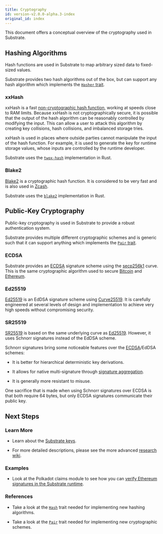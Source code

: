 ```yaml
---
title: Cryptography
id: version-v2.0.0-alpha.3-index
original_id: index
---
```


This document offers a conceptual overview of the cryptography used in Substrate.

## Hashing Algorithms

Hash functions are used in Substrate to map arbitrary sized data to fixed-sized values.

Substrate provides two hash algorithms out of the box, but can support any hash algorithm which
implements the [`Hasher`
trait](https://crates.parity.io/sp_core/trait.Hasher.html).

### xxHash

xxHash is a fast [non-cryptographic hash function](https://en.wikipedia.org/wiki/Hash_function),
working at speeds close to RAM limits. Because xxHash is not cryptographically secure, it is
possible that the output of the hash algorithm can be reasonably controlled by modifying the input.
This can allow a user to attack this algorithm by creating key collisions, hash collisions, and
imbalanced storage tries.

xxHash is used in places where outside parties cannot manipulate the input of the hash function. For
example, it is used to generate the key for runtime storage values, whose inputs are controlled by
the runtime developer.

Substrate uses the [`twox-hash`](https://github.com/shepmaster/twox-hash) implementation in Rust.

### Blake2

[Blake2](https://en.wikipedia.org/wiki/BLAKE_(hash_function)#BLAKE2) is a cryptographic hash
function. It is considered to be very fast and is also used in
[Zcash](https://en.wikipedia.org/wiki/Zcash).

Substrate uses the [`blake2`](https://docs.rs/blake2/) implementation in Rust.

## Public-Key Cryptography

Public-key cryptography is used in Substrate to provide a robust authentication system.

Substrate provides multiple different cryptographic schemes and is generic such that it can support
anything which implements the [`Pair`
trait](https://crates.parity.io/sp_core/crypto/trait.Pair.html).

### ECDSA

Substrate provides an
[ECDSA](https://en.wikipedia.org/wiki/Elliptic_Curve_Digital_Signature_Algorithm) signature scheme
using the [secp256k1](https://en.bitcoin.it/wiki/Secp256k1) curve. This is the same cryptographic
algorithm used to secure [Bitcoin](https://en.wikipedia.org/wiki/Bitcoin) and
[Ethereum](https://en.wikipedia.org/wiki/Ethereum).

### Ed25519

[Ed25519](https://en.wikipedia.org/wiki/EdDSA#Ed25519) is an EdDSA signature scheme using
[Curve25519](https://en.wikipedia.org/wiki/Curve25519). It is carefully engineered at several levels
of design and implementation to achieve very high speeds without compromising security.

### SR25519

[SR25519](https://research.web3.foundation/en/latest/polkadot/keys/1-accounts-more/) is based on the
same underlying curve as [Ed25519](#ed25519). However, it uses Schnorr signatures instead of the
EdDSA scheme.

Schnorr signatures bring some noticeable features over the [ECDSA](#ecdsa)/EdDSA schemes:

* It is better for hierarchical deterministic key derivations.

* It allows for native multi-signature through [signature
  aggregation](https://bitcoincore.org/en/2017/03/23/schnorr-signature-aggregation/).

* It is generally more resistant to misuse.

One sacrifice that is made when using Schnorr signatures over ECDSA is that both require 64 bytes,
but only ECDSA signatures communicate their public key.

## Next Steps

### Learn More

* Learn about the [Substrate keys](conceptual/cryptography/keys.md).

* For more detailed descriptions, please see the more advanced [research
  wiki](https://research.web3.foundation).

### Examples

* Look at the Polkadot claims module to see how you can [verify Ethereum signatures in the Substrate
  runtime](https://github.com/paritytech/polkadot/blob/master/runtime/common/src/claims.rs).

### References

* Take a look at the
  [`Hash`](https://crates.parity.io/sp_runtime/traits/trait.Hash.html) trait needed
  for implementing new hashing algorithms.

* Take a look at the
  [`Pair`](https://crates.parity.io/sp_core/crypto/trait.Pair.html) trait
  needed for implementing new cryptographic schemes.
